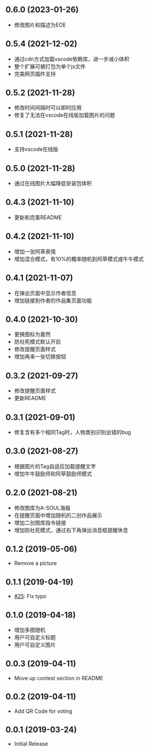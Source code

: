 ## 0.6.0 (2023-01-26)
* 修改图片和描述为EOE

## 0.5.4 (2021-12-02)
* 通过cdn方式加载vscode依赖库，进一步减小体积
* 整个扩展可被打包为单个js文件
* 完美网页插件支持

## 0.5.2 (2021-11-28)
* 修改时间间隔时可以即时应用
* 修复了无法在vscode在线版加载图片的问题

## 0.5.1 (2021-11-28)
* 支持vscode在线版

## 0.5.0 (2021-11-28)
* 通过在线图片大幅降低安装包体积

## 0.4.3 (2021-11-10)
* 更新和完善README

## 0.4.2 (2021-11-10)
* 增加一张阿草表情
* 增加混合模式，有10%的概率随机到阿草模式或牛牛模式

## 0.4.1 (2021-11-07)
* 在弹出页面中显示作者信息
* 增加链接到作者的作品集页面功能

## 0.4.0 (2021-10-30)
* 更换图标为嘉然
* 防社死模式默认开启
* 修改提醒页面样式
* 增加再来一张切换按钮

## 0.3.2 (2021-09-27)
* 修改提醒页面样式
* 更新README

## 0.3.1 (2021-09-01)
* 修复含有多个相同Tag时，人物类别识别出错的bug

## 0.3.0 (2021-08-27)
* 根据图片的Tag自适应加载提醒文字
* 增加牛牛鼓励师和阿草鼓励师模式

## 0.2.0 (2021-08-21)
* 修改图库为A-SOUL海报
* 在提醒页面中增加随机的二创作品展示
* 增加二创图库指令链接
* 增加防社死模式，通过右下角弹出消息框提醒休息

## 0.1.2 (2019-05-06)
* Remove a picture

## 0.1.1 (2019-04-19)
* [#25](https://github.com/formulahendry/vscode-ycy/pull/25): Fix typo

## 0.1.0 (2019-04-18)
* 增加多图随机
* 用户可自定义标题
* 用户可自定义图片

## 0.0.3 (2019-04-11)
* Move up contest section in README

## 0.0.2 (2019-04-11)
* Add QR Code for voting

## 0.0.1 (2019-03-24)
* Initial Release